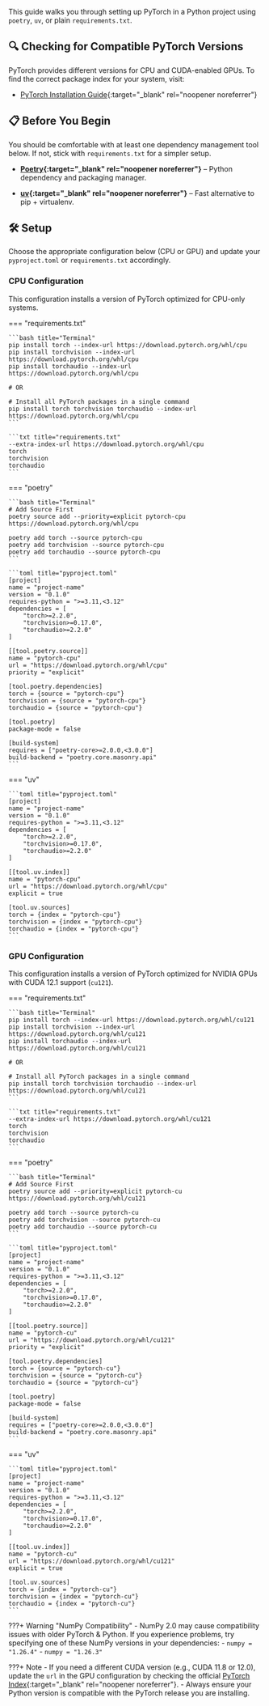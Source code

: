 This guide walks you through setting up PyTorch in a Python project using `poetry`, `uv`, or plain `requirements.txt`.

## 🔍 Checking for Compatible PyTorch Versions

PyTorch provides different versions for CPU and CUDA-enabled GPUs. To find the correct package index for your system, visit:

- [PyTorch Installation Guide](https://pytorch.org/get-started/locally/){:target="_blank" rel="noopener noreferrer"}

## 📋 Before You Begin

You should be comfortable with at least one dependency management tool below.
If not, stick with `requirements.txt` for a simpler setup.

- **[Poetry](https://python-poetry.org){:target="_blank" rel="noopener noreferrer"}** – Python dependency and packaging manager.

- **[uv](https://docs.astral.sh/uv/){:target="_blank" rel="noopener noreferrer"}** – Fast alternative to pip + virtualenv.

## 🛠️ Setup

Choose the appropriate configuration below (CPU or GPU) and update your `pyproject.toml` or `requirements.txt` accordingly.

### CPU Configuration

This configuration installs a version of PyTorch optimized for CPU-only systems.

=== "requirements.txt"

    ```bash title="Terminal"
    pip install torch --index-url https://download.pytorch.org/whl/cpu
    pip install torchvision --index-url https://download.pytorch.org/whl/cpu
    pip install torchaudio --index-url https://download.pytorch.org/whl/cpu

    # OR

    # Install all PyTorch packages in a single command
    pip install torch torchvision torchaudio --index-url https://download.pytorch.org/whl/cpu
    ```

    ```txt title="requirements.txt"
    --extra-index-url https://download.pytorch.org/whl/cpu
    torch
    torchvision
    torchaudio
    ```

=== "poetry" 

    ```bash title="Terminal"
    # Add Source First
    poetry source add --priority=explicit pytorch-cpu https://download.pytorch.org/whl/cpu

    poetry add torch --source pytorch-cpu
    poetry add torchvision --source pytorch-cpu
    poetry add torchaudio --source pytorch-cpu
    ```

    ```toml title="pyproject.toml"
    [project]
    name = "project-name"
    version = "0.1.0"
    requires-python = ">=3.11,<3.12"
    dependencies = [
        "torch>=2.2.0",
        "torchvision>=0.17.0",
        "torchaudio>=2.2.0"
    ]

    [[tool.poetry.source]]
    name = "pytorch-cpu"
    url = "https://download.pytorch.org/whl/cpu"
    priority = "explicit"

    [tool.poetry.dependencies]
    torch = {source = "pytorch-cpu"}
    torchvision = {source = "pytorch-cpu"}
    torchaudio = {source = "pytorch-cpu"}

    [tool.poetry]
    package-mode = false

    [build-system]
    requires = ["poetry-core>=2.0.0,<3.0.0"]
    build-backend = "poetry.core.masonry.api"
    ```

=== "uv" 

    ```toml title="pyproject.toml"
    [project]
    name = "project-name"
    version = "0.1.0"
    requires-python = ">=3.11,<3.12"
    dependencies = [
        "torch>=2.2.0",
        "torchvision>=0.17.0",
        "torchaudio>=2.2.0"
    ]

    [[tool.uv.index]]
    name = "pytorch-cpu"
    url = "https://download.pytorch.org/whl/cpu"
    explicit = true

    [tool.uv.sources]
    torch = {index = "pytorch-cpu"}
    torchvision = {index = "pytorch-cpu"}
    torchaudio = {index = "pytorch-cpu"}
    ```

### GPU Configuration

This configuration installs a version of PyTorch optimized for NVIDIA GPUs with CUDA 12.1 support (`cu121`). 

=== "requirements.txt"

    ```bash title="Terminal"
    pip install torch --index-url https://download.pytorch.org/whl/cu121
    pip install torchvision --index-url https://download.pytorch.org/whl/cu121
    pip install torchaudio --index-url https://download.pytorch.org/whl/cu121

    # OR

    # Install all PyTorch packages in a single command
    pip install torch torchvision torchaudio --index-url https://download.pytorch.org/whl/cu121
    ```

    ```txt title="requirements.txt"
    --extra-index-url https://download.pytorch.org/whl/cu121
    torch
    torchvision
    torchaudio
    ```

=== "poetry" 

    ```bash title="Terminal"
    # Add Source First
    poetry source add --priority=explicit pytorch-cu https://download.pytorch.org/whl/cu121

    poetry add torch --source pytorch-cu
    poetry add torchvision --source pytorch-cu
    poetry add torchaudio --source pytorch-cu
    ```

    ```toml title="pyproject.toml"
    [project]
    name = "project-name"
    version = "0.1.0"
    requires-python = ">=3.11,<3.12"
    dependencies = [
        "torch>=2.2.0",
        "torchvision>=0.17.0",
        "torchaudio>=2.2.0"
    ]

    [[tool.poetry.source]]
    name = "pytorch-cu"
    url = "https://download.pytorch.org/whl/cu121"
    priority = "explicit"

    [tool.poetry.dependencies]
    torch = {source = "pytorch-cu"}
    torchvision = {source = "pytorch-cu"}
    torchaudio = {source = "pytorch-cu"}

    [tool.poetry]
    package-mode = false

    [build-system]
    requires = ["poetry-core>=2.0.0,<3.0.0"]
    build-backend = "poetry.core.masonry.api"
    ```

=== "uv" 

    ```toml title="pyproject.toml"
    [project]
    name = "project-name"
    version = "0.1.0"
    requires-python = ">=3.11,<3.12"
    dependencies = [
        "torch>=2.2.0",
        "torchvision>=0.17.0",
        "torchaudio>=2.2.0"
    ]

    [[tool.uv.index]]
    name = "pytorch-cu"
    url = "https://download.pytorch.org/whl/cu121"
    explicit = true

    [tool.uv.sources]
    torch = {index = "pytorch-cu"}
    torchvision = {index = "pytorch-cu"}
    torchaudio = {index = "pytorch-cu"}
    ```

???+ Warning "NumPy Compatibility"
    - NumPy 2.0 may cause compatibility issues with older PyTorch & Python. If you experience problems, try specifying one of these NumPy versions in your dependencies:
        - `numpy = "1.26.4"` 
        - `numpy = "1.26.3"`

???+ Note
    - If you need a different CUDA version (e.g., CUDA 11.8 or 12.0), update the `url` in the GPU configuration by checking the official [PyTorch Index](https://pytorch.org/get-started/locally/){:target="_blank" rel="noopener noreferrer"}.
    - Always ensure your Python version is compatible with the PyTorch release you are installing.